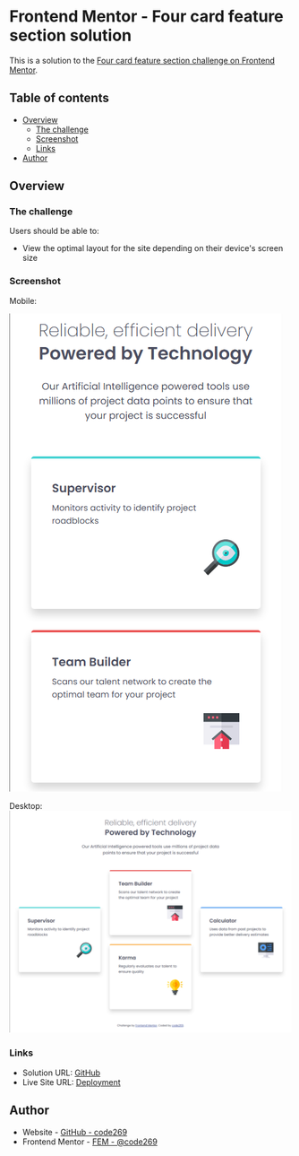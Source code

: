 # Frontend Mentor - Four card feature section solution

This is a solution to the [Four card feature section challenge on Frontend Mentor](https://www.frontendmentor.io/challenges/four-card-feature-section-weK1eFYK).

## Table of contents

- [Overview](#overview)
  - [The challenge](#the-challenge)
  - [Screenshot](#screenshot)
  - [Links](#links)
- [Author](#author)

## Overview

### The challenge

Users should be able to:

- View the optimal layout for the site depending on their device's screen size

### Screenshot

Mobile:

![](./images/screenshots/four-card_mobile.png)

Desktop:
![](./images/screenshots/four-card_desktop.png)

### Links

- Solution URL: [GitHub](https://github.com/code269/fem-four-card)
- Live Site URL: [Deployment](https://code269.github.io/fem-four-card/)

## Author

- Website - [GitHub - code269](https://github.com/code269)
- Frontend Mentor - [FEM - @code269](https://www.frontendmentor.io/profile/code269)
